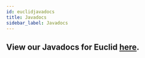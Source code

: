 ```yaml
---
id: euclidjavadocs
title: Javadocs
sidebar_label: Javadocs
---
```


## View our Javadocs for Euclid [here](https://ihmcroboticsdocs.github.io/euclid/javadocs/index.html).
